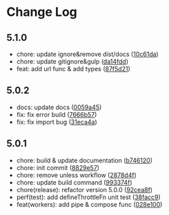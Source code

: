 # Change Log

## 5.1.0

- chore: update ignore&remove dist/docs ([10c61da](https://github.com/cc-hearts/utils/commit/10c61da))
- chore: update gitignore&gulp ([da14fdd](https://github.com/cc-hearts/utils/commit/da14fdd))
- feat: add url func & add types ([87f5d21](https://github.com/cc-hearts/utils/commit/87f5d21))

## 5.0.2

- docs: update docs ([0059a45](https://github.com/cc-hearts/utils/commit/0059a45))
- fix: fix error build ([7666b57](https://github.com/cc-hearts/utils/commit/7666b57))
- fix: fix import bug ([31eca4a](https://github.com/cc-hearts/utils/commit/31eca4a))

## 5.0.1

- chore: build & update documentation ([b746120](https://github.com/cc-hearts/utils/commit/b746120))
- chore: init commit ([8829e57](https://github.com/cc-hearts/utils/commit/8829e57))
- chore: remove unless workflow ([2878d4f](https://github.com/cc-hearts/utils/commit/2878d4f))
- chore: update build command ([993374f](https://github.com/cc-hearts/utils/commit/993374f))
- chore(release): refactor version 5.0.0 ([92cea8f](https://github.com/cc-hearts/utils/commit/92cea8f))
- perf(test): add defineThrottleFn unit test ([38facc9](https://github.com/cc-hearts/utils/commit/38facc9))
- feat(workers): add pipe & compose func ([028e100](https://github.com/cc-hearts/utils/commit/028e100))
